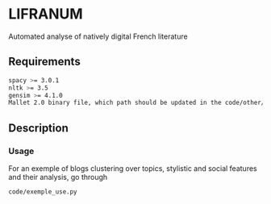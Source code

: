 # LIFRANUM
Automated analyse of natively digital French literature

## Requirements
```bash
spacy >= 3.0.1
nltk >= 3.5
gensim >= 4.1.0
Mallet 2.0 binary file, which path should be updated in the code/other/config.py file
```

## Description
### Usage
For an exemple of blogs clustering over topics, stylistic and social features and their analysis, go through
```bash
code/exemple_use.py
```
